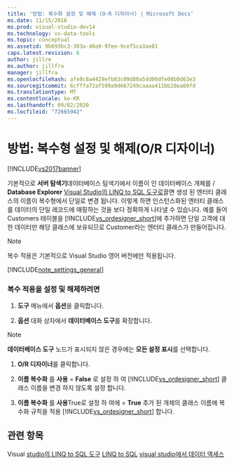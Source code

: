```yaml
---
title: '방법: 복수화 설정 및 해제 (O-R 디자이너) | Microsoft Docs'
ms.date: 11/15/2016
ms.prod: visual-studio-dev14
ms.technology: vs-data-tools
ms.topic: conceptual
ms.assetid: 9b693bc3-303a-40a9-97ee-9cef5ca3ae81
caps.latest.revision: 6
author: jillre
ms.author: jillfra
manager: jillfra
ms.openlocfilehash: afe8c8a4429efb83c09d80a5dd00dfe08b0d63e3
ms.sourcegitcommit: 6cfffa72af599a9d667249caaaa411bb28ea69fd
ms.translationtype: MT
ms.contentlocale: ko-KR
ms.lasthandoff: 09/02/2020
ms.locfileid: "72665942"
---
```

# <a name="how-to-turn-pluralization-on-and-off-or-designer"></a>방법: 복수형 설정 및 해제(O/R 디자이너)
[!INCLUDE[vs2017banner](../includes/vs2017banner.md)]

기본적으로 **서버 탐색기**데이터베이스 탐색기에서 이름이 인 데이터베이스 개체를 / **Database Explorer** [Visual Studio의 LINQ to SQL 도구로](../data-tools/linq-to-sql-tools-in-visual-studio2.md)끌면 생성 된 엔터티 클래스의 이름이 복수형에서 단일로 변경 됩니다. 이렇게 하면 인스턴스화된 엔터티 클래스를 데이터의 단일 레코드에 매핑하는 것을 보다 정확하게 나타낼 수 있습니다. 예를 들어 Customers 테이블을 [!INCLUDE[vs_ordesigner_short](../includes/vs-ordesigner-short-md.md)]에 추가하면 단일 고객에 대한 데이터만 해당 클래스에 보유되므로 Customer라는 엔터티 클래스가 만들어집니다.

> [!NOTE]
> 복수 적용은 기본적으로 Visual Studio 영어 버전에만 적용됩니다.

 [!INCLUDE[note_settings_general](../includes/note-settings-general-md.md)]

### <a name="to-turn-pluralization-on-and-off"></a>복수 적용을 설정 및 해제하려면

1. **도구** 메뉴에서 **옵션**을 클릭합니다.

2. **옵션** 대화 상자에서 **데이터베이스 도구**를 확장합니다.

> [!NOTE]
> **데이터베이스 도구** 노드가 표시되지 않은 경우에는 **모든 설정 표시**를 선택합니다.

1. **O/R 디자이너**를 클릭합니다.

2. **이름 복수화** 를 **사용**  =  **False** 로 설정 하 여 [!INCLUDE[vs_ordesigner_short](../includes/vs-ordesigner-short-md.md)] 클래스 이름을 변경 하지 않도록 설정 합니다.

3. **이름 복수화** 를 **사용**True로 설정 하 여에  =  **True** 추가 된 개체의 클래스 이름에 복수화 규칙을 적용 [!INCLUDE[vs_ordesigner_short](../includes/vs-ordesigner-short-md.md)] 합니다.

## <a name="see-also"></a>관련 항목
 Visual [studio의 LINQ to SQL 도구](../data-tools/linq-to-sql-tools-in-visual-studio2.md) [LINQ to SQL](https://msdn.microsoft.com/library/73d13345-eece-471a-af40-4cc7a2f11655) [visual studio에서 데이터 액세스](../data-tools/accessing-data-in-visual-studio.md)
